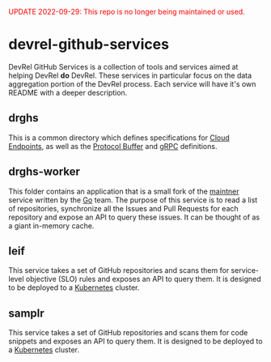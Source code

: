 <p style="color: red;">
  UPDATE 2022-09-29: This repo is no longer being maintained or used.
</p>

# devrel-github-services

DevRel GitHub Services is a collection of tools and services aimed
at helping DevRel **do** DevRel. These services in particular focus on the
data aggregation portion of the DevRel process.
Each service will have it's own README with a deeper description.

## drghs

This is a common directory which defines specifications for
[Cloud Endpoints](https://cloud.google.com/endpoints), as well as the
[Protocol Buffer](https://developers.google.com/protocol-buffers/) and
[gRPC](https://grpc.io) definitions.

## drghs-worker

This folder contains an application that is a small fork of the
[maintner](https://github.com/golang/build/tree/master/maintner) service
written by the [Go](https://golang.org) team. The purpose of this service is
to read a list of repositories, synchronize all the Issues and Pull Requests
for each repository and expose an API to query these issues.
It can be thought of as a giant in-memory cache.

## leif

This service takes a set of GitHub repositories and scans them for service-level objective (SLO) rules and exposes an API to query them. It is designed to be deployed to a
[Kubernetes](https://kubernetes.io) cluster.

## samplr

This service takes a set of GitHub repositories and scans them for code
snippets and exposes an API to query them. It is designed to be deployed to a
[Kubernetes](https://kubernetes.io) cluster.
